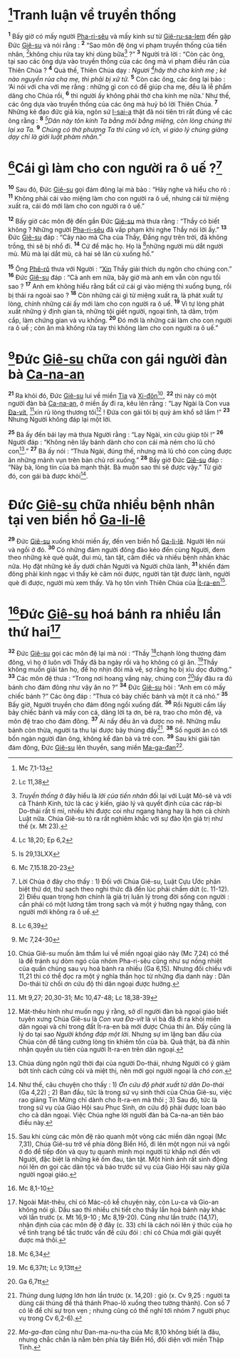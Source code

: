 # [^1@-98687981-1dd0-4aa2-92a3-24c725b7930f]Tranh luận về truyền thống

<sup><b>1</b></sup> Bấy giờ có mấy người [Pha-ri-sêu]() và mấy kinh sư từ [Giê-ru-sa-lem]() đến gặp Đức [Giê-su]() và nói rằng : <sup><b>2</b></sup> “Sao môn đệ ông vi phạm truyền thống của tiền nhân, [^2@-98687981-1dd0-4aa2-92a3-24c725b7930f]không chịu rửa tay khi dùng bữa[^1-98687981-1dd0-4aa2-92a3-24c725b7930f] ?” <sup><b>3</b></sup> Người trả lời : “Còn các ông, tại sao các ông dựa vào truyền thống của các ông mà vi phạm điều răn của Thiên Chúa ? <sup><b>4</b></sup> Quả thế, Thiên Chúa dạy : _Ngươi [^3@-98687981-1dd0-4aa2-92a3-24c725b7930f]hãy thờ cha kính mẹ ; kẻ nào nguyền rủa cha mẹ, thì phải bị xử tử._ <sup><b>5</b></sup> Còn các ông, các ông lại bảo : ‘Ai nói với cha với mẹ rằng : những gì con có để giúp cha mẹ, đều là lễ phẩm dâng cho Chúa rồi, <sup><b>6</b></sup> thì người ấy không phải thờ cha kính mẹ nữa.’ Như thế, các ông dựa vào truyền thống của các ông mà huỷ bỏ lời Thiên Chúa. <sup><b>7</b></sup> Những kẻ đạo đức giả kia, ngôn sứ [I-sai-a]() thật đã nói tiên tri rất đúng về các ông rằng : <sup><b>8</b></sup> _[^4@-98687981-1dd0-4aa2-92a3-24c725b7930f]Dân này tôn kính Ta bằng môi bằng miệng, còn lòng chúng thì lại xa Ta._ <sup><b>9</b></sup> _Chúng có thờ phượng Ta thì cũng vô ích, vì giáo lý chúng giảng dạy chỉ là giới luật phàm nhân.”_

# [^5@-98687981-1dd0-4aa2-92a3-24c725b7930f]Cái gì làm cho con người ra ô uế ?[^2-98687981-1dd0-4aa2-92a3-24c725b7930f]

<sup><b>10</b></sup> Sau đó, Đức [Giê-su]() gọi đám đông lại mà bảo : “Hãy nghe và hiểu cho rõ : <sup><b>11</b></sup> Không phải cái vào miệng làm cho con người ra ô uế, nhưng cái từ miệng xuất ra, cái đó mới làm cho con người ra ô uế.”

<sup><b>12</b></sup> Bấy giờ các môn đệ đến gần Đức [Giê-su]() mà thưa rằng : “Thầy có biết không ? Những người [Pha-ri-sêu]() đã vấp phạm khi nghe Thầy nói lời ấy.” <sup><b>13</b></sup> Đức [Giê-su]() đáp : “Cây nào mà Cha của Thầy, Đấng ngự trên trời, đã không trồng, thì sẽ bị nhổ đi. <sup><b>14</b></sup> Cứ để mặc họ. Họ là [^6@-98687981-1dd0-4aa2-92a3-24c725b7930f]những người mù dắt người mù. Mù mà lại dắt mù, cả hai sẽ lăn cù xuống hố.”

<sup><b>15</b></sup> Ông [Phê-rô]() thưa với Người : “[Xin]() Thầy giải thích dụ ngôn cho chúng con.” <sup><b>16</b></sup> Đức [Giê-su]() đáp : “Cả anh em nữa, bây giờ mà anh em vẫn còn ngu tối sao ? <sup><b>17</b></sup> Anh em không hiểu rằng bất cứ cái gì vào miệng thì xuống bụng, rồi bị thải ra ngoài sao ? <sup><b>18</b></sup> Còn những cái gì từ miệng xuất ra, là phát xuất tự lòng, chính những cái ấy mới làm cho con người ra ô uế. <sup><b>19</b></sup> Vì tự lòng phát xuất những ý định gian tà, những tội giết người, ngoại tình, tà dâm, trộm cắp, làm chứng gian và vu khống. <sup><b>20</b></sup> Đó mới là những cái làm cho con người ra ô uế ; còn ăn mà không rửa tay thì không làm cho con người ra ô uế.”

# [^7@-98687981-1dd0-4aa2-92a3-24c725b7930f]Đức [Giê-su]() chữa con gái người đàn bà [Ca-na-an]()

<sup><b>21</b></sup> Ra khỏi đó, Đức [Giê-su]() lui về miền [Tia]() và [Xi-đôn]()[^3-98687981-1dd0-4aa2-92a3-24c725b7930f], <sup><b>22</b></sup> thì này có một người đàn bà [Ca-na-an](), ở miền ấy đi ra, kêu lên rằng : “Lạy Ngài là Con vua [Đa-vít](), [^8@-98687981-1dd0-4aa2-92a3-24c725b7930f]xin rủ lòng thương tôi[^4-98687981-1dd0-4aa2-92a3-24c725b7930f] ! Đứa con gái tôi bị quỷ ám khổ sở lắm !” <sup><b>23</b></sup> Nhưng Người không đáp lại một lời.

<sup><b>25</b></sup> Bà ấy đến bái lạy mà thưa Người rằng : “Lạy Ngài, xin cứu giúp tôi !” <sup><b>26</b></sup> Người đáp : “Không nên lấy bánh dành cho con cái mà ném cho lũ chó con[^6-98687981-1dd0-4aa2-92a3-24c725b7930f].” <sup><b>27</b></sup> Bà ấy nói : “Thưa Ngài, đúng thế, nhưng mà lũ chó con cũng được ăn những mảnh vụn trên bàn chủ rơi xuống.” <sup><b>28</b></sup> Bấy giờ Đức [Giê-su]() đáp : “Này bà, lòng tin của bà mạnh thật. Bà muốn sao thì sẽ được vậy.” Từ giờ đó, con gái bà được khỏi[^7-98687981-1dd0-4aa2-92a3-24c725b7930f].

# Đức [Giê-su]() chữa nhiều bệnh nhân tại ven biển hồ [Ga-li-lê]()

<sup><b>29</b></sup> Đức [Giê-su]() xuống khỏi miền ấy, đến ven biển hồ [Ga-li-lê](). Người lên núi và ngồi ở đó. <sup><b>30</b></sup> Có những đám người đông đảo kéo đến cùng Người, đem theo những kẻ què quặt, đui mù, tàn tật, câm điếc và nhiều bệnh nhân khác nữa. Họ đặt những kẻ ấy dưới chân Người và Người chữa lành, <sup><b>31</b></sup> khiến đám đông phải kinh ngạc vì thấy kẻ câm nói được, người tàn tật được lành, người què đi được, người mù xem thấy. Và họ tôn vinh Thiên Chúa của [Ít-ra-en]()[^8-98687981-1dd0-4aa2-92a3-24c725b7930f].

# [^9@-98687981-1dd0-4aa2-92a3-24c725b7930f]Đức [Giê-su]() hoá bánh ra nhiều lần thứ hai[^9-98687981-1dd0-4aa2-92a3-24c725b7930f]

<sup><b>32</b></sup> Đức [Giê-su]() gọi các môn đệ lại mà nói : “Thầy [^10@-98687981-1dd0-4aa2-92a3-24c725b7930f]chạnh lòng thương đám đông, vì họ ở luôn với Thầy đã ba ngày rồi và họ không có gì ăn. [^11@-98687981-1dd0-4aa2-92a3-24c725b7930f]Thầy không muốn giải tán họ, để họ nhịn đói mà về, sợ rằng họ bị xỉu dọc đường.” <sup><b>33</b></sup> Các môn đệ thưa : “Trong nơi hoang vắng này, chúng con [^12@-98687981-1dd0-4aa2-92a3-24c725b7930f]lấy đâu ra đủ bánh cho đám đông như vậy ăn no ?” <sup><b>34</b></sup> Đức [Giê-su]() hỏi : “Anh em có mấy chiếc bánh ?” Các ông đáp : “Thưa có bảy chiếc bánh và một ít cá nhỏ.” <sup><b>35</b></sup> Bấy giờ, Người truyền cho đám đông ngồi xuống đất. <sup><b>36</b></sup> Rồi Người cầm lấy bảy chiếc bánh và mấy con cá, dâng lời tạ ơn, bẻ ra, trao cho môn đệ, và môn đệ trao cho đám đông. <sup><b>37</b></sup> Ai nấy đều ăn và được no nê. Những mẩu bánh còn thừa, người ta thu lại được bảy thúng đầy[^10-98687981-1dd0-4aa2-92a3-24c725b7930f]. <sup><b>38</b></sup> Số người ăn có tới bốn ngàn người đàn ông, không kể đàn bà và trẻ con. <sup><b>39</b></sup> Sau khi giải tán đám đông, Đức [Giê-su]() lên thuyền, sang miền [Ma-ga-đan]()[^11-98687981-1dd0-4aa2-92a3-24c725b7930f].

[^1-98687981-1dd0-4aa2-92a3-24c725b7930f]: _Truyền thống_ ở đây hiểu là _lời của tiền nhân_ đối lại với Luật Mô-sê và với cả Thánh Kinh, tức là các ý kiến, giáo lý và quyết định của các ráp-bi Do-thái rất tỉ mỉ, nhiều khi được coi như ngang hàng hay là hơn cả chính Luật nữa. Chúa Giê-su tỏ ra rất nghiêm khắc với sự đảo lộn giá trị như thế (x. Mt 23).

[^2-98687981-1dd0-4aa2-92a3-24c725b7930f]: Lời Chúa ở đây cho thấy : 1) Đối với Chúa Giê-su, Luật Cựu Ước phân biệt thứ dơ, thứ sạch theo nghi thức đã đến lúc phải chấm dứt (c. 11-12). 2) Điều quan trọng hơn chính là giá trị luân lý trong đời sống con người : cần phải có một lương tâm trong sạch và một ý hướng ngay thẳng, con người mới không ra ô uế.

[^3-98687981-1dd0-4aa2-92a3-24c725b7930f]: Chúa Giê-su muốn âm thầm lui về miền ngoại giáo này (Mc 7,24) có thể là để tránh sự dòm ngó của nhóm Pha-ri-sêu cũng như sự nồng nhiệt của quần chúng sau vụ hoá bánh ra nhiều (Ga 6,15). Nhưng đối chiếu với 11,21 thì có thể đọc ra một ý nghĩa thần học từ những địa danh này : Dân Do-thái từ chối ơn cứu độ thì dân ngoại được hưởng.

[^4-98687981-1dd0-4aa2-92a3-24c725b7930f]: Mát-thêu hình như muốn ngụ ý rằng, sở dĩ người đàn bà ngoại giáo biết tuyên xưng Chúa Giê-su là _Con vua Đa-vít_ là vì bà đã đi ra khỏi miền dân ngoại và chỉ trong đất Ít-ra-en bà mới được Chúa thi ân. Đấy cũng là lý do tại sao _Người không đáp một lời_. Nhưng sự im lặng ban đầu của Chúa còn để tăng cường lòng tin khiêm tốn của bà. Quả thật, bà đã nhìn nhận quyền ưu tiên của người Ít-ra-en trên dân ngoại.

[^6-98687981-1dd0-4aa2-92a3-24c725b7930f]: Chúa dùng ngôn ngữ thời đại của người Do-thái, nhưng Người có ý giảm bớt tính cách cứng cỏi và miệt thị, nên mới gọi người ngoại là _chó con_.

[^7-98687981-1dd0-4aa2-92a3-24c725b7930f]: Như thế, câu chuyện cho thấy : 1) _Ơn cứu độ phát xuất từ dân Do-thái_ (Ga 4,22) ; 2) Ban đầu, tức là trong sứ vụ sinh thời của Chúa Giê-su, việc rao giảng Tin Mừng chỉ dành cho Ít-ra-en mà thôi ; 3) Sau đó, tức là trong sứ vụ của Giáo Hội sau Phục Sinh, ơn cứu độ phải được loan báo cho cả dân ngoại. Việc Chúa nghe lời người đàn bà Ca-na-an tiên báo điều này.

[^8-98687981-1dd0-4aa2-92a3-24c725b7930f]: Sau khi cùng các môn đệ rảo quanh một vòng các miền dân ngoại (Mc 7,31), Chúa Giê-su trở về phía đông Biển Hồ, đi lên một ngọn núi và ngồi ở đó để tiếp đón và quy tụ quanh mình mọi người từ khắp nơi đến với Người, đặc biệt là những kẻ ốm đau, tàn tật. Một hình ảnh rất sinh động nói lên ơn gọi các dân tộc và báo trước sứ vụ của Giáo Hội sau này giữa người ngoại giáo.

[^9-98687981-1dd0-4aa2-92a3-24c725b7930f]: Ngoài Mát-thêu, chỉ có Mác-cô kể chuyện này, còn Lu-ca và Gio-an không nói gì. Dầu sao thì nhiều chi tiết cho thấy lần hoá bánh này khác với lần trước (x. Mt 16,9-10 ; Mc 8,19-20). Cũng như lần trước (14,17), nhận định của các môn đệ ở đây (c. 33) chỉ là cách nói lên ý thức của họ về tình trạng bế tắc trước vấn đề cứu đói : chỉ có Chúa mới giải quyết được mà thôi.

[^10-98687981-1dd0-4aa2-92a3-24c725b7930f]: _Thúng_ dung lượng lớn hơn lần trước (x. 14,20) : giỏ (x. Cv 9,25 : người ta dùng cái thúng để thả thánh Phao-lô xuống theo tường thành). Con số 7 có lẽ để chỉ sự trọn vẹn ; nhưng cũng có thể nghĩ tới nhóm 7 người phục vụ trong Cv 6,2-6).

[^11-98687981-1dd0-4aa2-92a3-24c725b7930f]: _Ma-ga-đan_ cũng như Đan-ma-nu-tha của Mc 8,10 không biết là đâu, nhưng chắc chắn là nằm bên phía tây Biển Hồ, đối diện với miền Thập Tỉnh.

[^1@-98687981-1dd0-4aa2-92a3-24c725b7930f]: Mc 7,1-13

[^2@-98687981-1dd0-4aa2-92a3-24c725b7930f]: Lc 11,38

[^3@-98687981-1dd0-4aa2-92a3-24c725b7930f]: Lc 18,20; Ep 6,2

[^4@-98687981-1dd0-4aa2-92a3-24c725b7930f]: Is 29,13LXX

[^5@-98687981-1dd0-4aa2-92a3-24c725b7930f]: Mc 7,15.18.20-23

[^6@-98687981-1dd0-4aa2-92a3-24c725b7930f]: Lc 6,39

[^7@-98687981-1dd0-4aa2-92a3-24c725b7930f]: Mc 7,24-30

[^8@-98687981-1dd0-4aa2-92a3-24c725b7930f]: Mt 9,27; 20,30-31; Mc 10,47-48; Lc 18,38-39

[^9@-98687981-1dd0-4aa2-92a3-24c725b7930f]: Mc 8,1-10

[^10@-98687981-1dd0-4aa2-92a3-24c725b7930f]: Mc 6,34

[^11@-98687981-1dd0-4aa2-92a3-24c725b7930f]: Mc 6,37tt; Lc 9,13tt

[^12@-98687981-1dd0-4aa2-92a3-24c725b7930f]: Ga 6,7tt
